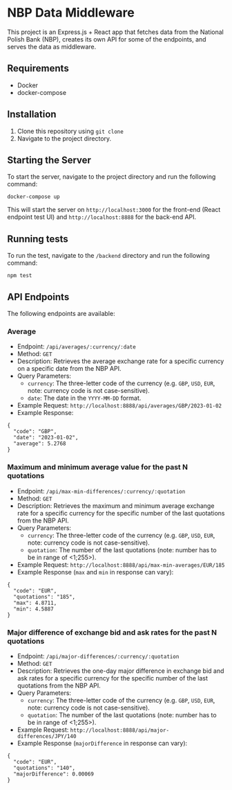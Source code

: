 # NBP Data Middleware

This project is an Express.js + React app that fetches data from the National Polish Bank (NBP), creates its own API for some of the endpoints, and serves the data as middleware.

## Requirements

- Docker
- docker-compose

## Installation

1. Clone this repository using `git clone`
2. Navigate to the project directory.

## Starting the Server

To start the server, navigate to the project directory and run the following command:

```
docker-compose up
```

This will start the server on `http://localhost:3000` for the front-end (React endpoint test UI) and `http://localhost:8888` for the back-end API.

## Running tests

To run the test, navigate to the `/backend` directory and run the following command:

```
npm test
```

## API Endpoints

The following endpoints are available:

### Average

- Endpoint: `/api/averages/:currency/:date`
- Method: `GET`
- Description: Retrieves the average exchange rate for a specific currency on a specific date from the NBP API.
- Query Parameters:
  - `currency`: The three-letter code of the currency (e.g. `GBP`, `USD`, `EUR`, note: currency code is not case-sensitive).
  - `date`: The date in the `YYYY-MM-DD` format.
- Example Request: `http://localhost:8888/api/averages/GBP/2023-01-02`
- Example Response:

```
{
  "code": "GBP",
  "date": "2023-01-02",
  "average": 5.2768
}
```

### Maximum and minimum average value for the past N quotations

- Endpoint: `/api/max-min-differences/:currency/:quotation`
- Method: `GET`
- Description: Retrieves the maximum and minimum average exchange rate for a specific currency for the specific number of the last quotations from the NBP API.
- Query Parameters:
  - `currency`: The three-letter code of the currency (e.g. `GBP`, `USD`, `EUR`, note: currency code is not case-sensitive).
  - `quotation`: The number of the last quotations (note: number has to be in range of <1;255>).
- Example Request: `http://localhost:8888/api/max-min-averages/EUR/185`
- Example Response (`max` and `min` in response can vary):

```
{
  "code": "EUR",
  "quotations": "185",
  "max": 4.8711,
  "min": 4.5887
}
```

### Major difference of exchange bid and ask rates for the past N quotations

- Endpoint: `/api/major-differences/:currency/:quotation`
- Method: `GET`
- Description: Retrieves the one-day major difference in exchange bid and ask rates for a specific currency for the specific number of the last quotations from the NBP API.
- Query Parameters:
  - `currency`: The three-letter code of the currency (e.g. `GBP`, `USD`, `EUR`, note: currency code is not case-sensitive).
  - `quotation`: The number of the last quotations (note: number has to be in range of <1;255>).
- Example Request: `http://localhost:8888/api/major-differences/JPY/140`
- Example Response (`majorDifference` in response can vary):

```
{
  "code": "EUR",
  "quotations": "140",
  "majorDifference": 0.00069
}
```
